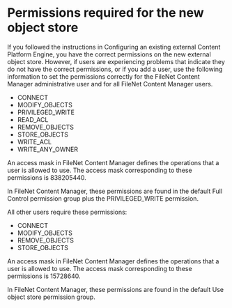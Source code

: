 # Permissions required for the new object store

If you followed the instructions in Configuring an existing external Content Platform Engine, you have the correct
permissions on the new external object store. However, if users are experiencing problems that
indicate they do not have the correct permissions, or if you add a user, use the following
information to set the permissions correctly for the FileNet Content
Manager administrative user and for all
FileNet Content
Manager users.

- CONNECT
- MODIFY\_OBJECTS
- PRIVILEGED\_WRITE
- READ\_ACL
- REMOVE\_OBJECTS
- STORE\_OBJECTS
- WRITE\_ACL
- WRITE\_ANY\_OWNER

An access mask in FileNet Content
Manager defines
the operations that a user is allowed to use. The access mask corresponding to these permissions is
838205440.

In FileNet Content
Manager, these permissions are
found in the default Full Control permission group plus the PRIVILEGED\_WRITE
permission.

All other users require these permissions:

- CONNECT
- MODIFY\_OBJECTS
- REMOVE\_OBJECTS
- STORE\_OBJECTS

An access mask in FileNet Content
Manager defines
the operations that a user is allowed to use. The access mask corresponding to these permissions is
15728640.

In FileNet Content
Manager, these permissions are
found in the default Use object store permission group.